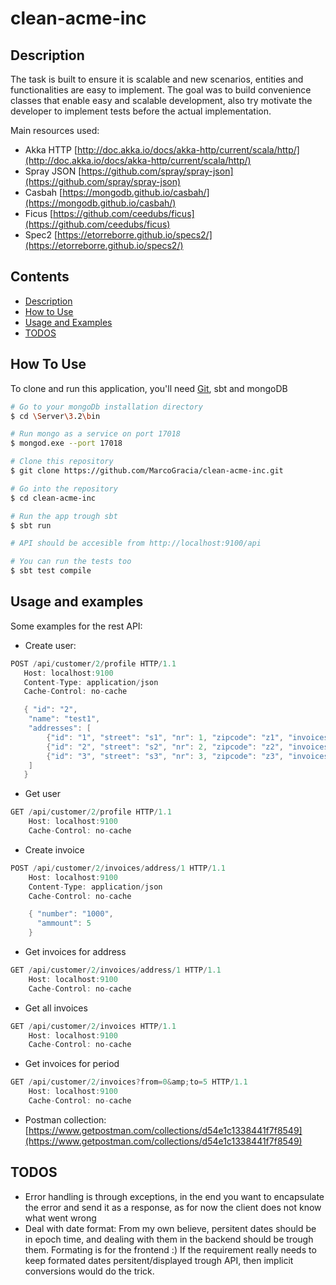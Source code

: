 # clean-acme-inc

## Description
The task is built to ensure it is scalable and new scenarios, entities and functionalities are easy to implement.
The goal was to build convenience classes that enable easy and scalable development, also try motivate the developer to implement tests
before the actual implementation.

Main resources used:
* Akka HTTP [http://doc.akka.io/docs/akka-http/current/scala/http/](http://doc.akka.io/docs/akka-http/current/scala/http/)
* Spray JSON [https://github.com/spray/spray-json](https://github.com/spray/spray-json)
* Casbah [https://mongodb.github.io/casbah/](https://mongodb.github.io/casbah/)
* Ficus [https://github.com/ceedubs/ficus](https://github.com/ceedubs/ficus)
* Spec2 [https://etorreborre.github.io/specs2/](https://etorreborre.github.io/specs2/)

## Contents
- [Description](#description)
- [How to Use](#how-to-use)
- [Usage and Examples](#usage-and-examples)
- [TODOS](#TODOS)

## How To Use

To clone and run this application, you'll need [Git](https://git-scm.com), sbt and mongoDB

```bash
# Go to your mongoDb installation directory
$ cd \Server\3.2\bin

# Run mongo as a service on port 17018
$ mongod.exe --port 17018

# Clone this repository
$ git clone https://github.com/MarcoGracia/clean-acme-inc.git

# Go into the repository
$ cd clean-acme-inc

# Run the app trough sbt
$ sbt run

# API should be accesible from http://localhost:9100/api

# You can run the tests too
$ sbt test compile
```

## Usage and examples
Some examples for the rest API:

* Create user:
```c
POST /api/customer/2/profile HTTP/1.1
   Host: localhost:9100
   Content-Type: application/json
   Cache-Control: no-cache

   { "id": "2",
    "name": "test1",
    "addresses": [
        {"id": "1", "street": "s1", "nr": 1, "zipcode": "z1", "invoices": []},
        {"id": "2", "street": "s2", "nr": 2, "zipcode": "z2", "invoices": []},
        {"id": "3", "street": "s3", "nr": 3, "zipcode": "z3", "invoices": []}
    ]
   }
```

* Get user
```c
GET /api/customer/2/profile HTTP/1.1
    Host: localhost:9100
    Cache-Control: no-cache
```

* Create invoice
```c
POST /api/customer/2/invoices/address/1 HTTP/1.1
    Host: localhost:9100
    Content-Type: application/json
    Cache-Control: no-cache

    { "number": "1000",
      "ammount": 5
    }
```

* Get invoices for address
```c
GET /api/customer/2/invoices/address/1 HTTP/1.1
    Host: localhost:9100
    Cache-Control: no-cache
```

* Get all invoices
```c
GET /api/customer/2/invoices HTTP/1.1
    Host: localhost:9100
    Cache-Control: no-cache
```

* Get invoices for period
```c
GET /api/customer/2/invoices?from=0&amp;to=5 HTTP/1.1
    Host: localhost:9100
    Cache-Control: no-cache
```

* Postman collection: [https://www.getpostman.com/collections/d54e1c1338441f7f8549](https://www.getpostman.com/collections/d54e1c1338441f7f8549)

## TODOS
* Error handling is through exceptions, in the end you want to encapsulate the error and send it as a response, as for now the client does not know what went wrong
* Deal with date format: From my own believe, persitent dates should be in epoch time, and dealing with them in the backend should be trough them. Formating is for the frontend :)
    If the requirement really needs to keep formated dates persitent/displayed trough API, then implicit conversions would do the trick.